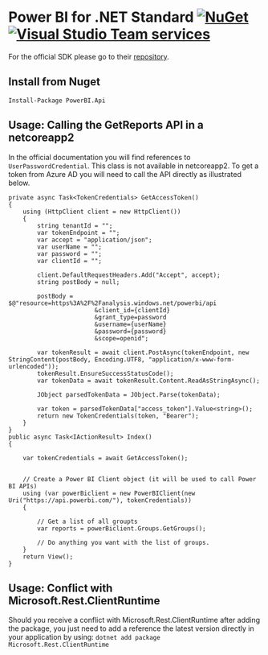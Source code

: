 # Power BI for .NET Standard [![NuGet](https://img.shields.io/nuget/v/PowerBI.Api.svg)](https://www.nuget.org/packages/PowerBI.Api/) [![Visual Studio Team services](https://img.shields.io/vso/build/bennym/b0efa289-2c42-485f-981f-dc1e9f967127/5.svg)]()

For the official SDK please go to their [repository](https://github.com/Microsoft/PowerBI-CSharp).

## Install from Nuget
`Install-Package PowerBI.Api`

## Usage: Calling the GetReports API in a netcoreapp2
In the official documentation you will find references to `UserPasswordCredential`. This class is not available in netcoreapp2. To get a token from Azure AD you will need to call the API directly as illustrated below.
```
private async Task<TokenCredentials> GetAccessToken()
{
    using (HttpClient client = new HttpClient())
    {
        string tenantId = "";
        var tokenEndpoint = "";
        var accept = "application/json";
        var userName = "";
        var password = "";
        var clientId = "";

        client.DefaultRequestHeaders.Add("Accept", accept);
        string postBody = null;

        postBody = $@"resource=https%3A%2F%2Fanalysis.windows.net/powerbi/api
                        &client_id={clientId}
                        &grant_type=password
                        &username={userName}
                        &password={password}
                        &scope=openid";

        var tokenResult = await client.PostAsync(tokenEndpoint, new StringContent(postBody, Encoding.UTF8, "application/x-www-form-urlencoded"));
        tokenResult.EnsureSuccessStatusCode();
        var tokenData = await tokenResult.Content.ReadAsStringAsync();

        JObject parsedTokenData = JObject.Parse(tokenData);

        var token = parsedTokenData["access_token"].Value<string>();
        return new TokenCredentials(token, "Bearer");
    }
}
public async Task<IActionResult> Index()
{

    var tokenCredentials = await GetAccessToken();


    // Create a Power BI Client object (it will be used to call Power BI APIs)
    using (var powerBiclient = new PowerBIClient(new Uri("https://api.powerbi.com/"), tokenCredentials))
    {

        // Get a list of all groupts
        var reports = powerBiclient.Groups.GetGroups();

        // Do anything you want with the list of groups.
    }
    return View();
}
```

## Usage: Conflict with Microsoft.Rest.ClientRuntime

Should you receive a conflict with Microsoft.Rest.ClientRuntime after adding the package, you just need to add a reference the latest version directly in your application by using:
`dotnet add package Microsoft.Rest.ClientRuntime`
